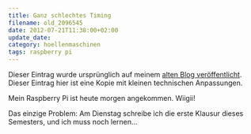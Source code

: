 ```yaml
---
title: Ganz schlechtes Timing
filename: old_2096545
date: 2012-07-21T11:38:00+02:00
update_date:
category: hoellenmaschinen
tags: raspberry pi
---
```

Dieser Eintrag wurde ursprünglich auf meinem [alten Blog veröffentlicht](https://stu.blogger.de/stories/2096545/). Dieser Eintrag hier ist eine Kopie mit kleinen technischen Anpassungen.

Mein Raspberry Pi ist heute morgen angekommen. Wiigii!

Das einzige Problem: Am Dienstag schreibe ich die erste Klausur dieses Semesters, und ich muss noch lernen…
